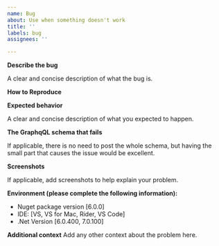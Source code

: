```yaml
---
name: Bug
about: Use when something doesn't work
title: ''
labels: bug
assignees: ''

---
```


**Describe the bug**

A clear and concise description of what the bug is.


**How to Reproduce**


**Expected behavior**

A clear and concise description of what you expected to happen.


**The GraphqQL schema that fails**

If applicable, there is no need to post the whole schema, but having the small part that causes the issue would be excellent.


**Screenshots**

If applicable, add screenshots to help explain your problem.


**Environment (please complete the following information):**
 - Nuget package version [6.0.0]
 - IDE: [VS, VS for Mac, Rider, VS Code]
 - .Net Version [6.0.400, 7.0.100]


**Additional context**
Add any other context about the problem here.
